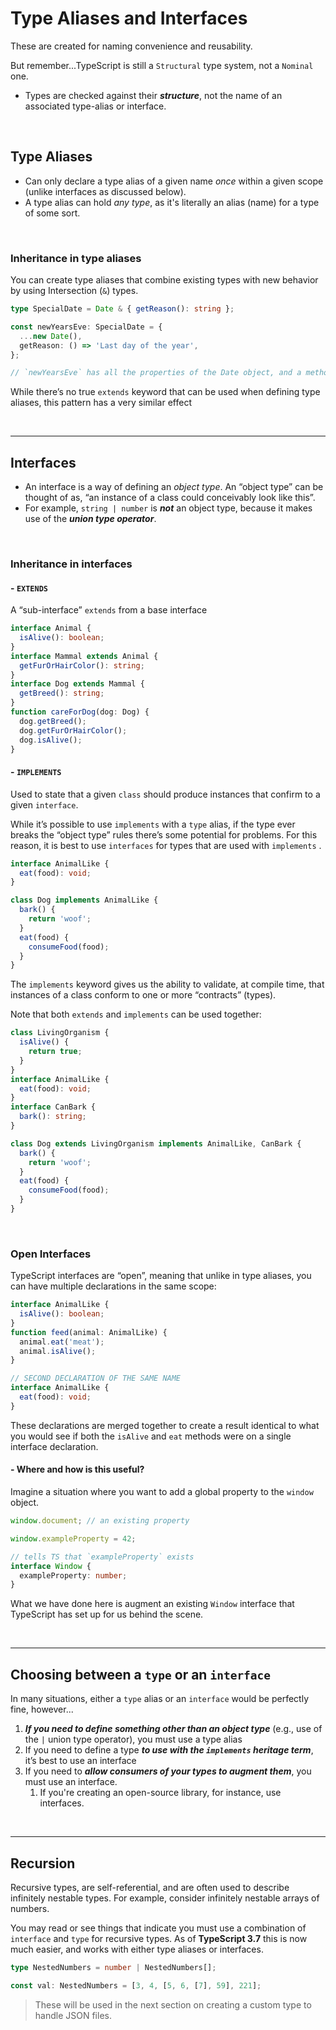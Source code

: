# Type Aliases and Interfaces

These are created for naming convenience and reusability.

But remember...TypeScript is still a `Structural` type system, not a `Nominal` one.

- Types are checked against their **_structure_**, not the name of an associated type-alias or interface.

<br>

## Type Aliases

- Can only declare a type alias of a given name _once_ within a given scope (unlike interfaces as discussed below).
- A type alias can hold _any type_, as it's literally an alias (name) for a type of some sort.

<br>

### Inheritance in type aliases

You can create type aliases that combine existing types with new behavior by using Intersection (`&`) types.

```ts
type SpecialDate = Date & { getReason(): string };

const newYearsEve: SpecialDate = {
  ...new Date(),
  getReason: () => 'Last day of the year',
};

// `newYearsEve` has all the properties of the Date object, and a method named "getReason"
```

While there’s no true `extends` keyword that can be used when defining type aliases, this pattern has a very similar effect

<br>

---

## Interfaces

- An interface is a way of defining an _object type_. An “object type” can be thought of as, “an instance of a class could conceivably look like this”.
- For example, `string | number` is **_not_** an object type, because it makes use of the **_union type operator_**.

<br>

### Inheritance in interfaces

#### \- `EXTENDS`

A “sub-interface” `extends` from a base interface

```ts
interface Animal {
  isAlive(): boolean;
}
interface Mammal extends Animal {
  getFurOrHairColor(): string;
}
interface Dog extends Mammal {
  getBreed(): string;
}
function careForDog(dog: Dog) {
  dog.getBreed();
  dog.getFurOrHairColor();
  dog.isAlive();
}
```

#### \- `IMPLEMENTS`

Used to state that a given `class` should produce instances that confirm to a given `interface`.

While it’s possible to use `implements` with a `type` alias, if the type ever breaks the “object type” rules there’s some potential for problems. For this reason, it is best to use `interfaces` for types that are used with `implements` .

```ts
interface AnimalLike {
  eat(food): void;
}

class Dog implements AnimalLike {
  bark() {
    return 'woof';
  }
  eat(food) {
    consumeFood(food);
  }
}
```

The `implements` keyword gives us the ability to validate, at compile time, that instances of a class conform to one or more “contracts” (types).

Note that both `extends` and `implements` can be used together:

```ts
class LivingOrganism {
  isAlive() {
    return true;
  }
}
interface AnimalLike {
  eat(food): void;
}
interface CanBark {
  bark(): string;
}

class Dog extends LivingOrganism implements AnimalLike, CanBark {
  bark() {
    return 'woof';
  }
  eat(food) {
    consumeFood(food);
  }
}
```

<br>

### Open Interfaces

TypeScript interfaces are “open”, meaning that unlike in type aliases, you can have multiple declarations in the same scope:

```ts
interface AnimalLike {
  isAlive(): boolean;
}
function feed(animal: AnimalLike) {
  animal.eat('meat');
  animal.isAlive();
}

// SECOND DECLARATION OF THE SAME NAME
interface AnimalLike {
  eat(food): void;
}
```

These declarations are merged together to create a result identical to what you would see if both the `isAlive` and `eat` methods were on a single interface declaration.

#### \- Where and how is this useful?

Imagine a situation where you want to add a global property to the `window` object.

```ts
window.document; // an existing property

window.exampleProperty = 42;

// tells TS that `exampleProperty` exists
interface Window {
  exampleProperty: number;
}
```

What we have done here is augment an existing `Window` interface that TypeScript has set up for us behind the scene.

<br>

---

## Choosing between a `type` or an `interface`

In many situations, either a `type` alias or an `interface` would be perfectly fine, however...

1. **_If you need to define something other than an object type_** (e.g., use of the `|` union type operator), you must use a type alias
1. If you need to define a type **_to use with the `implements` heritage term_**, it’s best to use an interface
1. If you need to **_allow consumers of your types to augment them_**, you must use an interface.
   1. If you're creating an open-source library, for instance, use interfaces.

<br>

---

## Recursion

Recursive types, are self-referential, and are often used to describe infinitely nestable types. For example, consider infinitely nestable arrays of numbers.

You may read or see things that indicate you must use a combination of `interface` and `type` for recursive types. As of **TypeScript 3.7** this is now much easier, and works with either type aliases or interfaces.

```ts
type NestedNumbers = number | NestedNumbers[];

const val: NestedNumbers = [3, 4, [5, 6, [7], 59], 221];
```

> These will be used in the next section on creating a custom type to handle JSON files.
